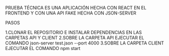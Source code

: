 
PRUEBA TÉCNICA
ES UNA APLICACIÓN HECHA CON REACT EN EL FRONTEND Y CON UNA API FAKE HECHA CON JSON-SERVER

PASOS

1.CLONAR EL REPOSITORIO E INSTALAR DEPENDENCIAS EN LAS CARPETAS API Y CLIENT
2.SOBRE LA CARPETA API EJECUTAR EL COMANDO json-server test.json --port 4000
3.SOBRE LA CARPETA CLIENT EJECUTAR EL COMANDO npm start
